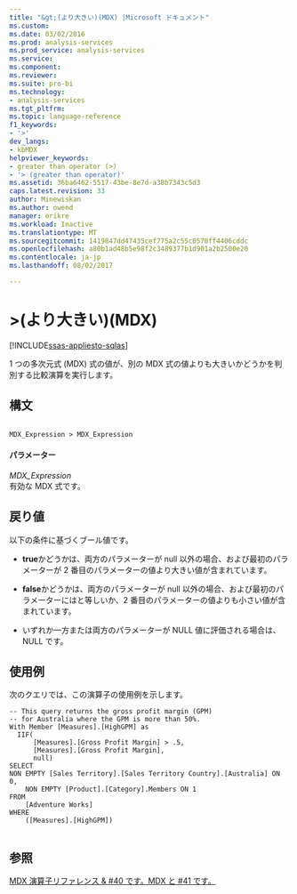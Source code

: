 ```yaml
---
title: "&gt;(より大きい)(MDX) |Microsoft ドキュメント"
ms.custom: 
ms.date: 03/02/2016
ms.prod: analysis-services
ms.prod_service: analysis-services
ms.service: 
ms.component: 
ms.reviewer: 
ms.suite: pro-bi
ms.technology:
- analysis-services
ms.tgt_pltfrm: 
ms.topic: language-reference
f1_keywords:
- '>'
dev_langs:
- kbMDX
helpviewer_keywords:
- greater than operator (>)
- '> (greater than operator)'
ms.assetid: 36ba6462-5517-43be-8e7d-a38b7343c5d3
caps.latest.revision: 33
author: Minewiskan
ms.author: owend
manager: erikre
ms.workload: Inactive
ms.translationtype: MT
ms.sourcegitcommit: 1419847dd47435cef775a2c55c0578ff4406cddc
ms.openlocfilehash: a80b1ad48b5e98f2c3489377b1d901a2b2500e20
ms.contentlocale: ja-jp
ms.lasthandoff: 08/02/2017

---
```

# <a name="gt-greater-than-mdx"></a>&gt;(より大きい)(MDX)
[!INCLUDE[ssas-appliesto-sqlas](../includes/ssas-appliesto-sqlas.md)]

  1 つの多次元式 (MDX) 式の値が、別の MDX 式の値よりも大きいかどうかを判別する比較演算を実行します。  
  
## <a name="syntax"></a>構文  
  
```  
  
MDX_Expression > MDX_Expression  
```  
  
#### <a name="parameters"></a>パラメーター  
 *MDX_Expression*  
 有効な MDX 式です。  
  
## <a name="return-value"></a>戻り値  
 以下の条件に基づくブール値です。  
  
-   **true**かどうかは、両方のパラメーターが null 以外の場合、および最初のパラメーターが 2 番目のパラメーターの値より大きい値が含まれています。  
  
-   **false**かどうかは、両方のパラメーターが null 以外の場合、および最初のパラメーターにはと等しいか、2 番目のパラメーターの値よりも小さい値が含まれています。  
  
-   いずれか一方または両方のパラメーターが NULL 値に評価される場合は、NULL です。  
  
## <a name="examples"></a>使用例  
 次のクエリでは、この演算子の使用例を示します。  
  
```  
-- This query returns the gross profit margin (GPM)  
-- for Australia where the GPM is more than 50%.  
With Member [Measures].[HighGPM] as  
  IIF(  
      [Measures].[Gross Profit Margin] > .5,  
      [Measures].[Gross Profit Margin],  
      null)  
SELECT   
NON EMPTY [Sales Territory].[Sales Territory Country].[Australia] ON 0,  
    NON EMPTY [Product].[Category].Members ON 1  
FROM  
    [Adventure Works]  
WHERE  
    ([Measures].[HighGPM])  
  
```  
  
## <a name="see-also"></a>参照  
 [MDX 演算子リファレンス & #40 です。MDX と #41 です。](../mdx/mdx-operator-reference-mdx.md)  
  
  

